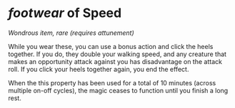 # *footwear* of Speed
*Wondrous item, rare (requires attunement)*

While you wear these, you can use a bonus action and click the heels together. If you do, they double your walking speed, and any creature that makes an opportunity attack against you has disadvantage on the attack roll. If you click your heels together again, you end the effect.

When the this property has been used for a total of 10 minutes (across multiple on-off cycles), the magic ceases to function until you finish a long rest.